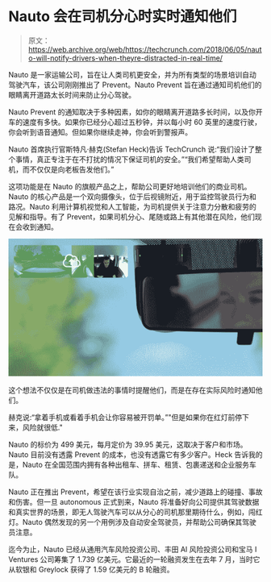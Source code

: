 # Nauto 会在司机分心时实时通知他们 

> 原文：<https://web.archive.org/web/https://techcrunch.com/2018/06/05/nauto-will-notify-drivers-when-theyre-distracted-in-real-time/>

Nauto 是一家运输公司，旨在让人类司机更安全，并为所有类型的场景培训自动驾驶汽车，该公司刚刚推出了 Prevent。Nauto Prevent 旨在通过通知司机他们的眼睛离开道路太长时间来防止分心驾驶。

Nauto Prevent 的通知取决于多种因素，如你的眼睛离开道路多长时间，以及你开车的速度有多快。如果你已经分心超过五秒钟，并以每小时 60 英里的速度行驶，你会听到语音通知。但如果你继续走神，你会听到警报声。

Nauto 首席执行官斯特凡·赫克(Stefan Heck)告诉 TechCrunch 说:“我们设计了整个事情，真正专注于在不打扰的情况下保证司机的安全。”“我们希望帮助人类司机，而不仅仅是向老板告发他们。”

这项功能是在 Nauto 的旗舰产品之上，帮助公司更好地培训他们的商业司机。Nauto 的核心产品是一个双向摄像头，位于后视镜附近，用于监控驾驶员行为和路况。Nauto 利用计算机视觉和人工智能，为司机提供关于注意力分散和疲劳的见解和指导。有了 Prevent，如果司机分心、尾随或路上有其他潜在风险，他们现在会收到通知。

![](img/1276a9a57c8b09f1d317a3da6263d09f.png)

这个想法不仅仅是在司机做违法的事情时提醒他们，而是在存在实际风险时通知他们。

赫克说:“拿着手机或看着手机会让你容易被开罚单。”"但是如果你在红灯前停下来，风险就很低."

Nauto 的标价为 499 美元，每月定价为 39.95 美元，这取决于客户和市场。Nauto 目前没有透露 Prevent 的成本，也没有透露它有多少客户。Heck 告诉我的是，Nauto 在全国范围内拥有各种出租车、拼车、租赁、包裹递送和企业服务车队。

Nauto 正在推出 Prevent，希望在该行业实现自治之前，减少道路上的碰撞、事故和伤害。但一旦 autonomous 正式到来，Nauto 将准备好向公司提供其驾驶数据和真实世界的场景，即无人驾驶汽车可以从分心的司机那里期待什么，例如，闯红灯。Nauto 偶然发现的另一个用例涉及自动安全驾驶员，并帮助公司确保其驾驶员注意。

迄今为止，Nauto 已经从通用汽车风险投资公司、丰田 AI 风险投资公司和宝马 I Ventures 公司筹集了 1.739 亿美元。它最近的一轮融资发生在去年 7 月，当时它从软银和 Greylock 获得了 1.59 亿美元的 B 轮融资。